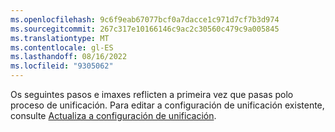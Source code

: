 ```yaml
---
ms.openlocfilehash: 9c6f9eab67077bcf0a7dacce1c971d7cf7b3d974
ms.sourcegitcommit: 267c317e10166146c9ac2c30560c479c9a005845
ms.translationtype: MT
ms.contentlocale: gl-ES
ms.lasthandoff: 08/16/2022
ms.locfileid: "9305062"
---
```

Os seguintes pasos e imaxes reflicten a primeira vez que pasas polo proceso de unificación. Para editar a configuración de unificación existente, consulte [Actualiza a configuración de unificación](../data-unification-update.md).
